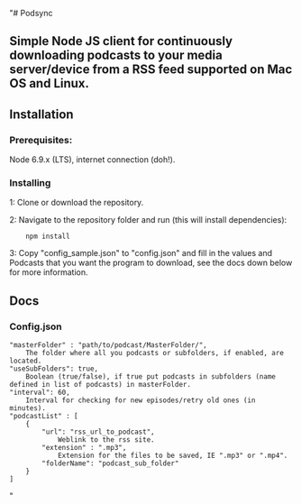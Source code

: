 "# Podsync

Simple Node JS client for continuously downloading podcasts to your media server/device from a RSS feed supported on Mac OS and Linux.
---

## Installation

### Prerequisites:

Node 6.9.x (LTS), internet connection (doh!).

### Installing

1: Clone or download the repository.

2: Navigate to the repository folder and run (this will install dependencies):

```
	npm install
```

3: Copy "config_sample.json" to "config.json" and fill in the values and Podcasts that you want the program to download, see the docs down below for more information.

## Docs
### Config.json
    "masterFolder" : "path/to/podcast/MasterFolder/",
        The folder where all you podcasts or subfolders, if enabled, are located.
    "useSubFolders": true,
        Boolean (true/false), if true put podcasts in subfolders (name defined in list of podcasts) in masterFolder.
    "interval": 60,
        Interval for checking for new episodes/retry old ones (in minutes).
    "podcastList" : [
        {
            "url": "rss_url_to_podcast",
				Weblink to the rss site.
			"extension" : ".mp3",
				Extension for the files to be saved, IE ".mp3" or ".mp4".
            "folderName": "podcast_sub_folder"
        }
    ]
"

